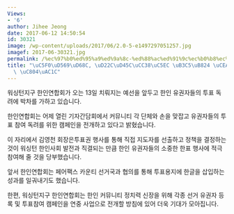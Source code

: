 ```yaml
---
Views:
- '6'
author: Jihee Jeong
date: 2017-06-12 14:50:54
id: 30321
image: /wp-content/uploads/2017/06/2.0-5-e1497297051257.jpg
imagef: 2017-06-30321.jpg
permalink: /%ec%97%b0%ed%95%a9%ed%9a%8c-%ed%88%ac%ed%91%9c%ec%b0%b8%ec%97%ac-%eb%8f%85%eb%a0%a4-%ec%ba%a0%ed%8e%98%ec%9d%b8-%ec%a0%84%ea%b0%9c/
title: "\uC5F0\uD569\uD68C, \uD22C\uD45C\uCC38\uC5EC \uB3C5\uB824 \uCEA0\uD398\uC778\
  \ \uC804\uAC1C"
---
```


워싱턴지구 한인연합회가 오는 13일 치뤄지는 예선을 앞두고 한인 유권자들의 투표 독려에 박차를 가하고 있습니다.

한인연합회는 어제 열린 기자간담회에서 커뮤니티 각 단체와 손을 맞잡고 유권자들의 투표 참여 독려를 위한 캠페인을 전개하고 있다고 밝혔습니다.

이 자리에서 김영천 회장은투표권 행사를 통해 직접 지도자를 선출하고 정책을 결정하는 것이 워싱턴 한인사회 발전과 직결되는 만큼 한인 유권자들의 소중한 한표 행사에 적극 참여해 줄 것을 당부했습니다.

앞서 한인연합회는 페어팩스 카운티 선거국과 협의를 통해 투표용지에 한글을 삽입하는 성과를 일궈내기도 했습니다.

한편, 워싱턴지구 한인연합회는 한인 커뮤니티 정치력 신장을 위해 각종 선거 유권자 등록 및 투표참여 캠페인을 연중 사업으로 전개할 방침에 있어 더욱 기대가 모아집니다.

&nbsp;